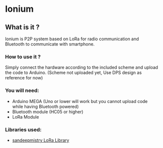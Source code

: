 # Ionium
## What is it ?

Ionium is P2P system based on LoRa for radio communication and Bluetooth to communicate with smartphone.

### How to use it ?

Simply connect the hardware according to the included scheme and upload the code to Arduino. (Scheme not uploaded yet, Use DPS design as reference for now)

### You will need:
- Arduino MEGA (Uno or lower will work but you cannot upload code while having Bluetooth powered)
- Bluetooth module (HC05 or higher)
- LoRa Module

### Libraries used:
- [sandeepmistry LoRa Library](https://github.com/sandeepmistry/arduino-LoRa)
